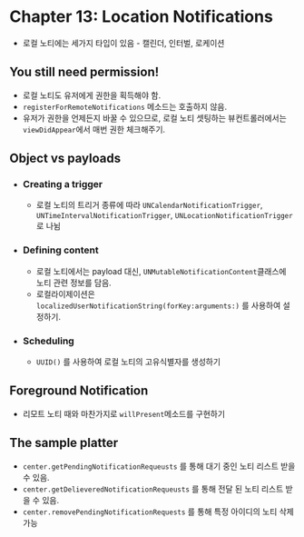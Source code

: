 # Chapter 13: Location Notifications
- 로컬 노티에는 세가지 타입이 있음 - 캘린더, 인터벌, 로케이션


## You still need permission!
- 로컬 노티도 유저에게 권한을 획득해야 함.
- `registerForRemoteNotifications` 메소드는 호출하지 않음.
- 유저가 권한을 언제든지 바꿀 수 있으므로, 로컬 노티 셋팅하는 뷰컨트롤러에서는 `viewDidAppear`에서 매번 권한 체크해주기.

## Object vs payloads
- ### Creating a trigger
  - 로컬 노티의 트리거 종류에 따라 `UNCalendarNotificationTrigger`, `UNTimeIntervalNotificationTrigger`, `UNLocationNotificationTrigger` 로 나뉨
- ### Defining content
  - 로컬 노티에서는 payload 대신, `UNMutableNotificationContent`클래스에 노티 관련 정보를 담음.
  - 로컬라이제이션은 `localizedUserNotificationString(forKey:arguments:)` 를 사용하여 설정하기.
- ### Scheduling
  - `UUID()` 를 사용하여 로컬 노티의 고유식별자를 생성하기
  
## Foreground Notification
- 리모트 노티 때와 마찬가지로 `willPresent`메소드를 구현하기

## The sample platter
- `center.getPendingNotificationRequeusts` 를 통해 대기 중인 노티 리스트 받을 수 있음.
- `center.getDelieveredNotificationRequeusts` 를 통해 전달 된 노티 리스트 받을 수 있음.
- `center.removePendingNotificationRequests` 를 통해 특정 아이디의 노티 삭제 가능
